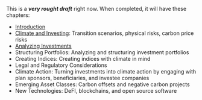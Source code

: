 This is a ***very rought draft*** right now.  When completed, it will have these chapters:

- [Introduction](Introduction.md)
- [Climate and Investing](Climate-and-Investing.md): Transition scenarios, physical risks, carbon price risks
- [Analyzing Investments](Analyzing-Investments.md)
- Structuring Portfolios: Analyzing and structuring investment portfolios 
- Creating Indices: Creating indices with climate in mind
- Legal and Regulatory Considerations
- Climate Action: Turning investments into climate action by engaging with plan sponsors, beneficiaries, and investee companies
- Emerging Asset Classes: Carbon offsets and negative carbon projects
- New Technologies: DeFI, blockchains, and open source software

 
